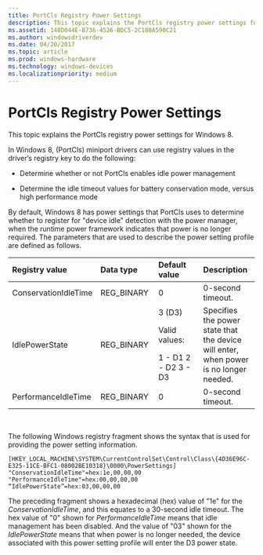 ```yaml
---
title: PortCls Registry Power Settings
description: This topic explains the PortCls registry power settings for Windows 8.
ms.assetid: 148D044E-B736-4526-BDC5-2C180A590C21
ms.author: windowsdriverdev
ms.date: 04/20/2017
ms.topic: article
ms.prod: windows-hardware
ms.technology: windows-devices
ms.localizationpriority: medium
---
```


# PortCls Registry Power Settings


This topic explains the PortCls registry power settings for Windows 8.

In Windows 8, (PortCls) miniport drivers can use registry values in the driver’s registry key to do the following:

-   Determine whether or not PortCls enables idle power management

-   Determine the idle timeout values for battery conservation mode, versus high performance mode

By default, Windows 8 has power settings that PortCls uses to determine whether to register for "device idle" detection with the power manager, when the runtime power framework indicates that power is no longer required. The parameters that are used to describe the power setting profile are defined as follows.

<table>
<colgroup>
<col width="25%" />
<col width="25%" />
<col width="25%" />
<col width="25%" />
</colgroup>
<thead>
<tr class="header">
<th align="left">Registry value</th>
<th align="left">Data type</th>
<th align="left">Default value</th>
<th align="left">Description</th>
</tr>
</thead>
<tbody>
<tr class="odd">
<td align="left">ConservationIdleTime</td>
<td align="left">REG_BINARY</td>
<td align="left">0</td>
<td align="left">0-second timeout.</td>
</tr>
<tr class="even">
<td align="left">IdlePowerState</td>
<td align="left">REG_BINARY</td>
<td align="left">3 (D3)
<p>Valid values:</p>
1 - D1
2 - D2
3 - D3</td>
<td align="left">Specifies the power state that the device will enter, when power is no longer needed.</td>
</tr>
<tr class="odd">
<td align="left">PerformanceIdleTime</td>
<td align="left">REG_BINARY</td>
<td align="left">0</td>
<td align="left">0-second timeout.</td>
</tr>
</tbody>
</table>

 

The following Windows registry fragment shows the syntax that is used for providing the power setting information.

``` syntax
[HKEY_LOCAL_MACHINE\SYSTEM\CurrentControlSet\Control\Class\{4D36E96C-E325-11CE-BFC1-08002BE10318}\0000\PowerSettings]
"ConservationIdleTime"=hex:1e,00,00,00
"PerformanceIdleTime"=hex:00,00,00,00
“IdlePowerState”=hex:03,00,00,00
```

The preceding fragment shows a hexadecimal (hex) value of "1e" for the *ConservationIdleTime*, and this equates to a 30-second idle timeout. The hex value of "0" shown for *PerformanceIdleTime* means that idle management has been disabled. And the value of "03" shown for the *IdlePowerState* means that when power is no longer needed, the device associated with this power setting profile will enter the D3 power state.

 

 




